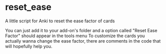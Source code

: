 # reset_ease
A little script for Anki to reset the ease factor of cards

You can just add it to your add-on's folder and a option called "Reset Ease Factor" should appear in the tools menu
To customize the cards you actually wanna change the ease factor, there are comments in the code that will hopefully help you.

